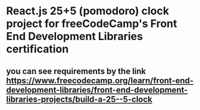 # React.js 25+5 (pomodoro) clock project for freeCodeCamp's Front End Development Libraries certification
## you can see requirements by the link https://www.freecodecamp.org/learn/front-end-development-libraries/front-end-development-libraries-projects/build-a-25--5-clock
